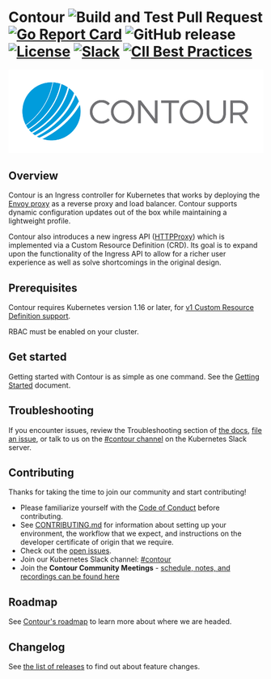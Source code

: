 # Contour ![Build and Test Pull Request](https://github.com/projectcontour/contour/workflows/Build%20and%20Test%20Pull%20Request/badge.svg) [![Go Report Card](https://goreportcard.com/badge/github.com/projectcontour/contour)](https://goreportcard.com/report/github.com/projectcontour/contour) ![GitHub release](https://img.shields.io/github/release/projectcontour/contour.svg) [![License](https://img.shields.io/badge/License-Apache%202.0-blue.svg)](https://opensource.org/licenses/Apache-2.0) [![Slack](https://img.shields.io/badge/slack-join%20chat-e01563.svg?logo=slack)](https://kubernetes.slack.com/messages/contour) [![CII Best Practices](https://bestpractices.coreinfrastructure.org/projects/4141/badge)](https://bestpractices.coreinfrastructure.org/projects/4141)


![Contour is fun at parties!](contour.png)

## Overview

Contour is an Ingress controller for Kubernetes that works by deploying the [Envoy proxy](https://www.envoyproxy.io/) as a reverse proxy and load balancer.
Contour supports dynamic configuration updates out of the box while maintaining a lightweight profile.

Contour also introduces a new ingress API ([HTTPProxy](https://projectcontour.io/docs/main/config/fundamentals/)) which is implemented via a Custom Resource Definition (CRD).
Its goal is to expand upon the functionality of the Ingress API to allow for a richer user experience as well as solve shortcomings in the original design.

## Prerequisites

Contour requires Kubernetes version 1.16 or later, for [v1 Custom Resource Definition support](https://kubernetes.io/blog/2019/09/18/kubernetes-1-16-release-announcement/#custom-resources-reach-general-availability).

RBAC must be enabled on your cluster.

## Get started

Getting started with Contour is as simple as one command.
See the [Getting Started](https://projectcontour.io/getting-started) document.

## Troubleshooting

If you encounter issues, review the Troubleshooting section of [the docs](https://projectcontour.io/docs), [file an issue](https://github.com/projectcontour/contour/issue), or talk to us on the [#contour channel](https://kubernetes.slack.com/messages/contour) on the Kubernetes Slack server.

## Contributing

Thanks for taking the time to join our community and start contributing!

- Please familiarize yourself with the [Code of Conduct](/CODE_OF_CONDUCT.md) before contributing.
- See [CONTRIBUTING.md](/CONTRIBUTING.md) for information about setting up your environment, the workflow that we expect, and instructions on the developer certificate of origin that we require.
- Check out the [open issues](https://github.com/projectcontour/contour/issues).
- Join our Kubernetes Slack channel: [#contour](https://kubernetes.slack.com/messages/contour/)
- Join the **Contour Community Meetings** - [schedule, notes, and recordings can be found here](https://projectcontour.io/community)

## Roadmap

See [Contour's roadmap](https://github.com/projectcontour/community/blob/main/ROADMAP.md) to learn more about where we are headed.

## Changelog

See [the list of releases](https://github.com/projectcontour/contour/releases) to find out about feature changes.
